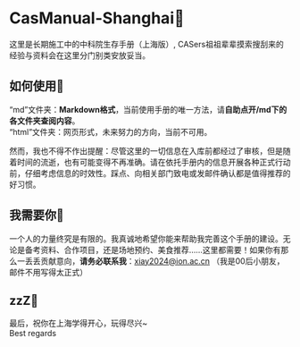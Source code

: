 # CasManual-Shanghai🚧
 这里是长期施工中的中科院生存手册（上海版）, CASers祖祖辈辈摸索搜刮来的经验与资料会在这里分门别类安放妥当。  

## 如何使用📑
“md”文件夹：**Markdown格式**，当前使用手册的唯一方法，请**自助点开/md下的各文件夹查阅内容**。  
“html”文件夹：网页形式，未来努力的方向，当前不可用。  

然而，我也不得不作出提醒：尽管这里的一切信息在入库前都经过了审核，但是随着时间的流逝，也有可能变得不再准确。请在依托手册内的信息开展各种正式行动前，仔细考虑信息的时效性。踩点、向相关部门致电或发邮件确认都是值得推荐的好习惯。

## 我需要你💪
一个人的力量终究是有限的。我真诚地希望你能来帮助我完善这个手册的建设。无论是备考资料、合作项目，还是场地预约、美食推荐……这里都需要！如果你有那么一丢丢贡献意向，**请务必联系我**：xiay2024@ion.ac.cn （我是00后小朋友，邮件不用写得太正式）

## zzZ🌙
最后，祝你在上海学得开心，玩得尽兴~  
Best regards
